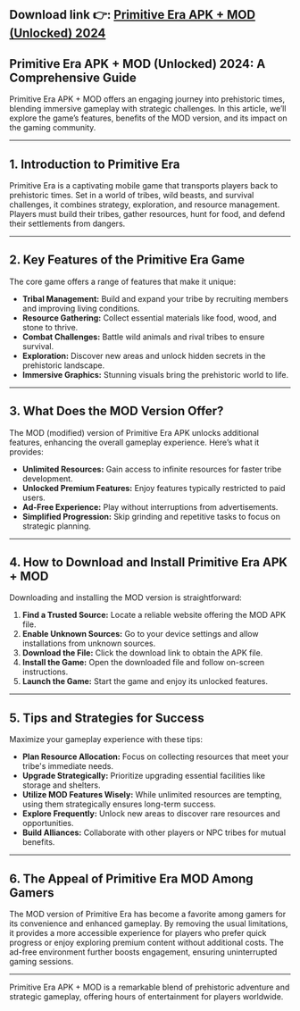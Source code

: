 ## **Download link 👉: [Primitive Era APK + MOD (Unlocked) 2024](https://tinyurl.com/2u4pbe9v)**

## Primitive Era APK + MOD (Unlocked) 2024: A Comprehensive Guide

Primitive Era APK + MOD offers an engaging journey into prehistoric times, blending immersive gameplay with strategic challenges. In this article, we’ll explore the game’s features, benefits of the MOD version, and its impact on the gaming community.

---

## **1. Introduction to Primitive Era**

Primitive Era is a captivating mobile game that transports players back to prehistoric times. Set in a world of tribes, wild beasts, and survival challenges, it combines strategy, exploration, and resource management. Players must build their tribes, gather resources, hunt for food, and defend their settlements from dangers.

---

## **2. Key Features of the Primitive Era Game**

The core game offers a range of features that make it unique:

- **Tribal Management:** Build and expand your tribe by recruiting members and improving living conditions.
- **Resource Gathering:** Collect essential materials like food, wood, and stone to thrive.
- **Combat Challenges:** Battle wild animals and rival tribes to ensure survival.
- **Exploration:** Discover new areas and unlock hidden secrets in the prehistoric landscape.
- **Immersive Graphics:** Stunning visuals bring the prehistoric world to life.

---

## **3. What Does the MOD Version Offer?**

The MOD (modified) version of Primitive Era APK unlocks additional features, enhancing the overall gameplay experience. Here’s what it provides:

- **Unlimited Resources:** Gain access to infinite resources for faster tribe development.
- **Unlocked Premium Features:** Enjoy features typically restricted to paid users.
- **Ad-Free Experience:** Play without interruptions from advertisements.
- **Simplified Progression:** Skip grinding and repetitive tasks to focus on strategic planning.

---

## **4. How to Download and Install Primitive Era APK + MOD**

Downloading and installing the MOD version is straightforward:

1. **Find a Trusted Source:** Locate a reliable website offering the MOD APK file.
2. **Enable Unknown Sources:** Go to your device settings and allow installations from unknown sources.
3. **Download the File:** Click the download link to obtain the APK file.
4. **Install the Game:** Open the downloaded file and follow on-screen instructions.
5. **Launch the Game:** Start the game and enjoy its unlocked features.

---

## **5. Tips and Strategies for Success**

Maximize your gameplay experience with these tips:

- **Plan Resource Allocation:** Focus on collecting resources that meet your tribe's immediate needs.
- **Upgrade Strategically:** Prioritize upgrading essential facilities like storage and shelters.
- **Utilize MOD Features Wisely:** While unlimited resources are tempting, using them strategically ensures long-term success.
- **Explore Frequently:** Unlock new areas to discover rare resources and opportunities.
- **Build Alliances:** Collaborate with other players or NPC tribes for mutual benefits.

---

## **6. The Appeal of Primitive Era MOD Among Gamers**

The MOD version of Primitive Era has become a favorite among gamers for its convenience and enhanced gameplay. By removing the usual limitations, it provides a more accessible experience for players who prefer quick progress or enjoy exploring premium content without additional costs. The ad-free environment further boosts engagement, ensuring uninterrupted gaming sessions.

--- 

Primitive Era APK + MOD is a remarkable blend of prehistoric adventure and strategic gameplay, offering hours of entertainment for players worldwide.
